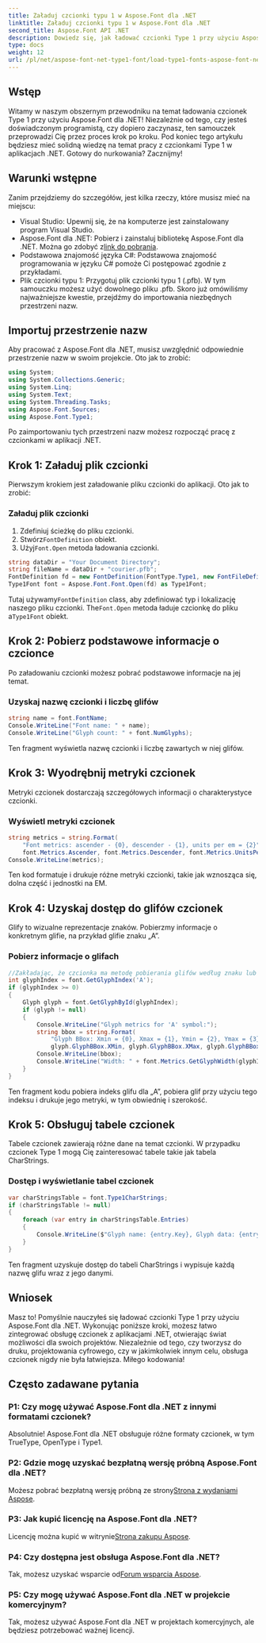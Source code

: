```yaml
---
title: Załaduj czcionki typu 1 w Aspose.Font dla .NET
linktitle: Załaduj czcionki typu 1 w Aspose.Font dla .NET
second_title: Aspose.Font API .NET
description: Dowiedz się, jak ładować czcionki Type 1 przy użyciu Aspose.Font dla .NET, korzystając z naszego przewodnika krok po kroku. Idealny dla programistów chcących opanować obsługę czcionek w aplikacjach .NET.
type: docs
weight: 12
url: /pl/net/aspose-font-net-type1-font/load-type1-fonts-aspose-font-net/
---
```

## Wstęp
Witamy w naszym obszernym przewodniku na temat ładowania czcionek Type 1 przy użyciu Aspose.Font dla .NET! Niezależnie od tego, czy jesteś doświadczonym programistą, czy dopiero zaczynasz, ten samouczek przeprowadzi Cię przez proces krok po kroku. Pod koniec tego artykułu będziesz mieć solidną wiedzę na temat pracy z czcionkami Type 1 w aplikacjach .NET. Gotowy do nurkowania? Zacznijmy!
## Warunki wstępne
Zanim przejdziemy do szczegółów, jest kilka rzeczy, które musisz mieć na miejscu:
- Visual Studio: Upewnij się, że na komputerze jest zainstalowany program Visual Studio.
-  Aspose.Font dla .NET: Pobierz i zainstaluj bibliotekę Aspose.Font dla .NET. Można go zdobyć z[link do pobrania](https://releases.aspose.com/font/net/).
- Podstawowa znajomość języka C#: Podstawowa znajomość programowania w języku C# pomoże Ci postępować zgodnie z przykładami.
- Plik czcionki typu 1: Przygotuj plik czcionki typu 1 (.pfb). W tym samouczku możesz użyć dowolnego pliku .pfb.
Skoro już omówiliśmy najważniejsze kwestie, przejdźmy do importowania niezbędnych przestrzeni nazw.
## Importuj przestrzenie nazw
Aby pracować z Aspose.Font dla .NET, musisz uwzględnić odpowiednie przestrzenie nazw w swoim projekcie. Oto jak to zrobić:
```csharp
using System;
using System.Collections.Generic;
using System.Linq;
using System.Text;
using System.Threading.Tasks;
using Aspose.Font.Sources;
using Aspose.Font.Type1;
```
Po zaimportowaniu tych przestrzeni nazw możesz rozpocząć pracę z czcionkami w aplikacji .NET.
## Krok 1: Załaduj plik czcionki
Pierwszym krokiem jest załadowanie pliku czcionki do aplikacji. Oto jak to zrobić:
### Załaduj plik czcionki
1. Zdefiniuj ścieżkę do pliku czcionki.
2.  Stwórz`FontDefinition` obiekt.
3.  Użyj`Font.Open` metoda ładowania czcionki.
```csharp
string dataDir = "Your Document Directory";
string fileName = dataDir + "courier.pfb";
FontDefinition fd = new FontDefinition(FontType.Type1, new FontFileDefinition("pfb", new FileSystemStreamSource(fileName)));
Type1Font font = Aspose.Font.Font.Open(fd) as Type1Font;
```
 Tutaj używamy`FontDefinition` class, aby zdefiniować typ i lokalizację naszego pliku czcionki. The`Font.Open` metoda ładuje czcionkę do pliku a`Type1Font` obiekt.
## Krok 2: Pobierz podstawowe informacje o czcionce
Po załadowaniu czcionki możesz pobrać podstawowe informacje na jej temat.
### Uzyskaj nazwę czcionki i liczbę glifów
```csharp
string name = font.FontName;
Console.WriteLine("Font name: " + name);
Console.WriteLine("Glyph count: " + font.NumGlyphs);
```
Ten fragment wyświetla nazwę czcionki i liczbę zawartych w niej glifów. 
## Krok 3: Wyodrębnij metryki czcionek
Metryki czcionek dostarczają szczegółowych informacji o charakterystyce czcionki.
### Wyświetl metryki czcionek
```csharp
string metrics = string.Format(
    "Font metrics: ascender - {0}, descender - {1}, units per em = {2}",
    font.Metrics.Ascender, font.Metrics.Descender, font.Metrics.UnitsPerEM);
Console.WriteLine(metrics);
```
Ten kod formatuje i drukuje różne metryki czcionki, takie jak wznosząca się, dolna część i jednostki na EM.
## Krok 4: Uzyskaj dostęp do glifów czcionek
Glify to wizualne reprezentacje znaków. Pobierzmy informacje o konkretnym glifie, na przykład glifie znaku „A”.
### Pobierz informacje o glifach
```csharp
//Zakładając, że czcionka ma metodę pobierania glifów według znaku lub indeksu
int glyphIndex = font.GetGlyphIndex('A');
if (glyphIndex >= 0)
{
    Glyph glyph = font.GetGlyphById(glyphIndex);
    if (glyph != null)
    {
        Console.WriteLine("Glyph metrics for 'A' symbol:");
        string bbox = string.Format(
            "Glyph BBox: Xmin = {0}, Xmax = {1}, Ymin = {2}, Ymax = {3}",
            glyph.GlyphBBox.XMin, glyph.GlyphBBox.XMax, glyph.GlyphBBox.YMin, glyph.GlyphBBox.YMax);
        Console.WriteLine(bbox);
        Console.WriteLine("Width: " + font.Metrics.GetGlyphWidth(glyphIndex));
    }
}
```
Ten fragment kodu pobiera indeks glifu dla „A”, pobiera glif przy użyciu tego indeksu i drukuje jego metryki, w tym obwiednię i szerokość.
## Krok 5: Obsługuj tabele czcionek
Tabele czcionek zawierają różne dane na temat czcionki. W przypadku czcionek Type 1 mogą Cię zainteresować tabele takie jak tabela CharStrings.
### Dostęp i wyświetlanie tabel czcionek
```csharp
var charStringsTable = font.Type1CharStrings;
if (charStringsTable != null)
{
    foreach (var entry in charStringsTable.Entries)
    {
        Console.WriteLine($"Glyph name: {entry.Key}, Glyph data: {entry.Value}");
    }
}
```
Ten fragment uzyskuje dostęp do tabeli CharStrings i wypisuje każdą nazwę glifu wraz z jego danymi.
## Wniosek
Masz to! Pomyślnie nauczyłeś się ładować czcionki Type 1 przy użyciu Aspose.Font dla .NET. Wykonując poniższe kroki, możesz łatwo zintegrować obsługę czcionek z aplikacjami .NET, otwierając świat możliwości dla swoich projektów. Niezależnie od tego, czy tworzysz do druku, projektowania cyfrowego, czy w jakimkolwiek innym celu, obsługa czcionek nigdy nie była łatwiejsza. Miłego kodowania!
## Często zadawane pytania
### P1: Czy mogę używać Aspose.Font dla .NET z innymi formatami czcionek?
Absolutnie! Aspose.Font dla .NET obsługuje różne formaty czcionek, w tym TrueType, OpenType i Type1.
### P2: Gdzie mogę uzyskać bezpłatną wersję próbną Aspose.Font dla .NET?
 Możesz pobrać bezpłatną wersję próbną ze strony[Strona z wydaniami Aspose](https://releases.aspose.com/).
### P3: Jak kupić licencję na Aspose.Font dla .NET?
 Licencję można kupić w witrynie[Strona zakupu Aspose](https://purchase.aspose.com/buy).
### P4: Czy dostępna jest obsługa Aspose.Font dla .NET?
 Tak, możesz uzyskać wsparcie od[Forum wsparcia Aspose](https://forum.aspose.com/c/font/41).
### P5: Czy mogę używać Aspose.Font dla .NET w projekcie komercyjnym?
Tak, możesz używać Aspose.Font dla .NET w projektach komercyjnych, ale będziesz potrzebować ważnej licencji.